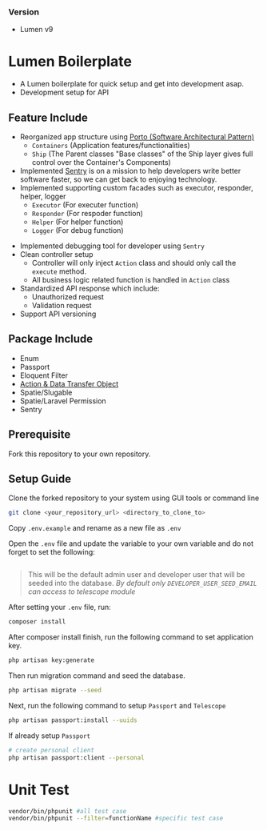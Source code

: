 ### Version
- Lumen v9

# Lumen Boilerplate
- A Lumen boilerplate for quick setup and get into development asap.
- Development setup for API

## Feature Include
- Reorganized app structure using [Porto (Software Architectural Pattern)](http://apiato.io/docs/9.x/getting-started/software-architectural-patterns/)
    - `Containers` (Application features/functionalities)
    - `Ship` (The Parent classes "Base classes" of the Ship layer gives full control over the Container's Components)
- Implemented [Sentry](https://sentry.io/welcome/sentry) is on a mission to help developers write better software faster, so we can get back to enjoying technology.
- Implemented supporting custom facades such as executor, responder, helper, logger
    - `Executor` (For executer function)
    - `Responder` (For respoder function)
    - `Helper` (For helper function)
    - `Logger` (For debug function)
<!-- - Implemented base login, logout and get user information API using `Laravel Passport` -->
<!-- - Implemented debugging tool for developer using `Laravel Telescope` and with control of accessible only by specific email address -->
- Implemented debugging tool for developer using `Sentry`
- Clean controller setup
	- Controller will only inject `Action` class and should only call the `execute` method.
	- All business logic related function is handled in `Action` class
- Standardized API response which include:
	- Unauthorized request
	- Validation request
- Support API versioning

## Package Include
- Enum
- Passport
- Eloquent Filter
- [Action & Data Transfer Object](https://github.com/mazfreelance/laravel-command-generator)
- Spatie/Slugable
- Spatie/Laravel Permission
- Sentry

## Prerequisite
Fork this repository to your own repository.

## Setup Guide
Clone the forked repository to your system using GUI tools or command line 
```bash
git clone <your_repository_url> <directory_to_clone_to>
```

Copy `.env.example` and rename as a new file as `.env`

Open the `.env` file and update the variable to your own variable and do not forget to set the following:
```

```
>This will be the default admin user and developer user that will be seeded into the database.
*By default only `DEVELOPER_USER_SEED_EMAIL` can access to telescope module*

After setting your `.env` file, run: 
```bash
composer install
```

After composer install finish, run the following command to set application key.
```bash
php artisan key:generate
```

Then run migration command and seed the database.
```bash
php artisan migrate --seed
```

Next, run the following command to setup `Passport` and `Telescope`
```bash
php artisan passport:install --uuids
```

If already setup `Passport`
```bash
# create personal client
php artisan passport:client --personal
```

# Unit Test
```bash
vendor/bin/phpunit #all test case
vendor/bin/phpunit --filter=functionName #specific test case
```
